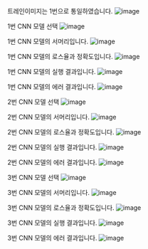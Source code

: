 트레인이미지는 1번으로 통일하였습니다.
![image](https://user-images.githubusercontent.com/48724199/83640727-8247e680-a5e7-11ea-8842-7b16a7653993.png)

1번 CNN 모델 선택
![image](https://user-images.githubusercontent.com/48724199/83640536-385f0080-a5e7-11ea-9977-11925c0efe08.png)

1번 CNN 모델의 서머리입니다.
![image](https://user-images.githubusercontent.com/48724199/83640963-d4890780-a5e7-11ea-8101-d6282eff5c96.png)

1번 CNN 모델의 로스율과 정확도입니다.
![image](https://user-images.githubusercontent.com/48724199/83641055-f4b8c680-a5e7-11ea-8751-585b83f477f6.png)

1번 CNN 모델의 실행 결과입니다.
![image](https://user-images.githubusercontent.com/48724199/83641486-950eeb00-a5e8-11ea-8f49-ef738607398e.png)

1번 CNN 모델의 에러 결과입니다.
![image](https://user-images.githubusercontent.com/48724199/83641585-b53eaa00-a5e8-11ea-9016-5f63cb1ce80f.png)

2번 CNN 모델 선택
![image](https://user-images.githubusercontent.com/48724199/83641880-1797aa80-a5e9-11ea-8072-234d41695d3f.png)

2번 CNN 모델의 서머리입니다.
![image](https://user-images.githubusercontent.com/48724199/83642135-69d8cb80-a5e9-11ea-9717-60db21c638c4.png)

2번 CNN 모델의 로스율과 정확도입니다.
![image](https://user-images.githubusercontent.com/48724199/83642248-8b39b780-a5e9-11ea-8cb4-4038010adf2f.png)

2번 CNN 모델의 실행 결과입니다.
![image](https://user-images.githubusercontent.com/48724199/83642326-a5739580-a5e9-11ea-982e-1c0c98ddb115.png)

2번 CNN 모델의 에러 결과입니다.
![image](https://user-images.githubusercontent.com/48724199/83642370-b6240b80-a5e9-11ea-8c01-ee41b44f1bc3.png)

3번 CNN 모델 선택
![image](https://user-images.githubusercontent.com/48724199/83642482-d94ebb00-a5e9-11ea-8054-8b0d121e325b.png)

3번 CNN 모델의 서머리입니다.
![image](https://user-images.githubusercontent.com/48724199/83642524-e8356d80-a5e9-11ea-80e2-3a9a0ea99762.png)

3번 CNN 모델의 로스율과 정확도입니다.
![image](https://user-images.githubusercontent.com/48724199/83642961-71e53b00-a5ea-11ea-9650-0d85bf6859bc.png)

3번 CNN 모델의 실행 결과입니다.
![image](https://user-images.githubusercontent.com/48724199/83643005-80cbed80-a5ea-11ea-97da-b83f96b111d4.png)

3번 CNN 모델의 에러 결과입니다.
![image](https://user-images.githubusercontent.com/48724199/83643061-8fb2a000-a5ea-11ea-89c7-cb3fc403c4bd.png)
